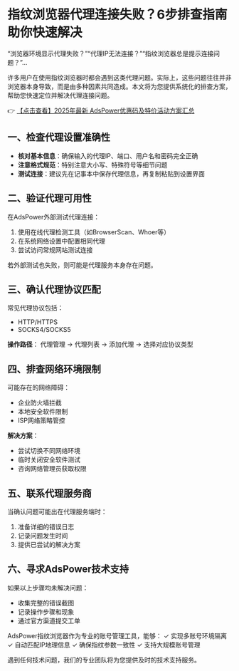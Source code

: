 # 指纹浏览器代理连接失败？6步排查指南助你快速解决

“浏览器环境显示代理失败？”“代理IP无法连接？”“指纹浏览器总是提示连接问题？”...

许多用户在使用指纹浏览器时都会遇到这类代理问题。实际上，这些问题往往并非浏览器本身导致，而是由多种因素共同造成。本文将为您提供系统化的排查方案，帮助您快速定位并解决代理连接问题。

👉 [【点击查看】2025年最新 AdsPower优惠码及特价活动方案汇总](https://bit.ly/adspower_free)

## 一、检查代理设置准确性
- **核对基本信息**：确保输入的代理IP、端口、用户名和密码完全正确
- **注意格式规范**：特别注意大小写、特殊符号等细节问题
- **测试连接**：建议先在记事本中保存代理信息，再复制粘贴到设置界面

## 二、验证代理可用性
在AdsPower外部测试代理连接：
1. 使用在线代理检测工具（如BrowserScan、Whoer等）
2. 在系统网络设置中配置相同代理
3. 尝试访问常规网站测试连接

若外部测试也失败，则可能是代理服务本身存在问题。

## 三、确认代理协议匹配
常见代理协议包括：
- HTTP/HTTPS
- SOCKS4/SOCKS5

**操作路径**：
代理管理 → 代理列表 → 添加代理 → 选择对应协议类型

## 四、排查网络环境限制
可能存在的网络障碍：
- 企业防火墙拦截
- 本地安全软件限制
- ISP网络策略管控

**解决方案**：
- 尝试切换不同网络环境
- 临时关闭安全软件测试
- 咨询网络管理员获取权限

## 五、联系代理服务商
当确认问题可能出在代理服务端时：
1. 准备详细的错误日志
2. 记录问题发生时间
3. 提供已尝试的解决方案

## 六、寻求AdsPower技术支持
如果以上步骤均未解决问题：
- 收集完整的错误截图
- 记录操作步骤和现象
- 通过官方渠道提交工单

AdsPower指纹浏览器作为专业的账号管理工具，能够：
✓ 实现多账号环境隔离
✓ 自动匹配IP地理信息
✓ 确保指纹参数一致性
✓ 支持大规模账号管理

遇到任何技术问题，我们的专业团队将为您提供及时的技术支持服务。
